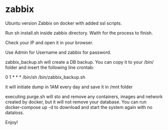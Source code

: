 # zabbix
Ubuntu version 
Zabbix on docker with added ssl scripts.

Run sh install.sh inside zabbix directory.
Waith for the process to finish.

Check your IP and open it in your browser.

Use Admin for Username and zabbix for password.

zabbix_backup.sh will create a DB backup.
You can copy it to your /bin/ folder and insert the following line crontab:

0 1 * * *  /bin/sh /bin/zabbix_backup.sh

it will initiate dump in 1AM every day and save it in /mnt folder

executing purge.sh will sto and remove any containers, images and network created by docker, but it will not remove your database. You can run docker-compose up -d to download and start the system again with no dataloss.

Enjoy!
